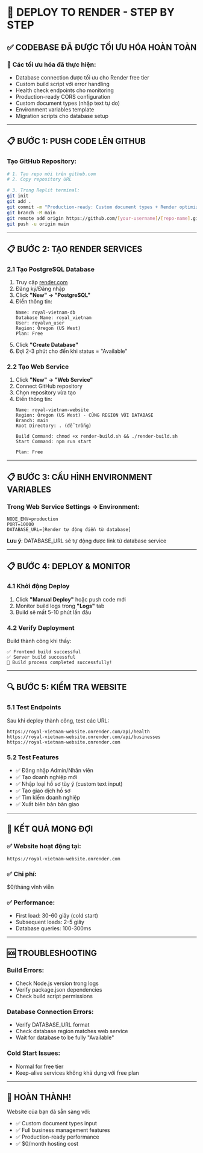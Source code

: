 # 🚀 DEPLOY TO RENDER - STEP BY STEP

## ✅ CODEBASE ĐÃ ĐƯỢC TỐI ƯU HÓA HOÀN TOÀN

### 🔧 **Các tối ưu hóa đã thực hiện:**
- Database connection được tối ưu cho Render free tier
- Custom build script với error handling
- Health check endpoints cho monitoring
- Production-ready CORS configuration
- Custom document types (nhập text tự do)
- Environment variables template
- Migration scripts cho database setup

---

## 📋 **BƯỚC 1: PUSH CODE LÊN GITHUB**

### Tạo GitHub Repository:
```bash
# 1. Tạo repo mới trên github.com
# 2. Copy repository URL

# 3. Trong Replit terminal:
git init
git add .
git commit -m "Production-ready: Custom document types + Render optimization"
git branch -M main
git remote add origin https://github.com/[your-username]/[repo-name].git
git push -u origin main
```

---

## 📋 **BƯỚC 2: TẠO RENDER SERVICES**

### 2.1 Tạo PostgreSQL Database
1. Truy cập [render.com](https://render.com)
2. Đăng ký/Đăng nhập
3. Click **"New" → "PostgreSQL"**
4. Điền thông tin:
   ```
   Name: royal-vietnam-db
   Database Name: royal_vietnam  
   User: royalvn_user
   Region: Oregon (US West)
   Plan: Free
   ```
5. Click **"Create Database"**
6. Đợi 2-3 phút cho đến khi status = "Available"

### 2.2 Tạo Web Service
1. Click **"New" → "Web Service"**
2. Connect GitHub repository
3. Chọn repository vừa tạo
4. Điền thông tin:
   ```
   Name: royal-vietnam-website
   Region: Oregon (US West) - CÙNG REGION VỚI DATABASE
   Branch: main
   Root Directory: . (để trống)
   
   Build Command: chmod +x render-build.sh && ./render-build.sh
   Start Command: npm run start
   
   Plan: Free
   ```

---

## 📋 **BƯỚC 3: CẤU HÌNH ENVIRONMENT VARIABLES**

### Trong Web Service Settings → Environment:
```
NODE_ENV=production
PORT=10000
DATABASE_URL=[Render tự động điền từ database]
```

**Lưu ý**: DATABASE_URL sẽ tự động được link từ database service

---

## 📋 **BƯỚC 4: DEPLOY & MONITOR**

### 4.1 Khởi động Deploy
1. Click **"Manual Deploy"** hoặc push code mới
2. Monitor build logs trong **"Logs"** tab
3. Build sẽ mất 5-10 phút lần đầu

### 4.2 Verify Deployment
Build thành công khi thấy:
```
✅ Frontend build successful
✅ Server build successful  
🎉 Build process completed successfully!
```

---

## 🔍 **BƯỚC 5: KIỂM TRA WEBSITE**

### 5.1 Test Endpoints
Sau khi deploy thành công, test các URL:
```
https://royal-vietnam-website.onrender.com/api/health
https://royal-vietnam-website.onrender.com/api/businesses
https://royal-vietnam-website.onrender.com
```

### 5.2 Test Features
- ✅ Đăng nhập Admin/Nhân viên
- ✅ Tạo doanh nghiệp mới
- ✅ Nhập loại hồ sơ tùy ý (custom text input)
- ✅ Tạo giao dịch hồ sơ
- ✅ Tìm kiếm doanh nghiệp
- ✅ Xuất biên bản bàn giao

---

## 🎯 **KẾT QUẢ MONG ĐỢI**

### ✅ **Website hoạt động tại:**
`https://royal-vietnam-website.onrender.com`

### ✅ **Chi phí:** 
$0/tháng vĩnh viễn

### ✅ **Performance:**
- First load: 30-60 giây (cold start)
- Subsequent loads: 2-5 giây
- Database queries: 100-300ms

---

## 🆘 **TROUBLESHOOTING**

### Build Errors:
- Check Node.js version trong logs
- Verify package.json dependencies
- Check build script permissions

### Database Connection Errors:
- Verify DATABASE_URL format
- Check database region matches web service
- Wait for database to be fully "Available"

### Cold Start Issues:
- Normal for free tier
- Keep-alive services không khả dụng với free plan

---

## 🎉 **HOÀN THÀNH!**

Website của bạn đã sẵn sàng với:
- ✅ Custom document types input
- ✅ Full business management features  
- ✅ Production-ready performance
- ✅ $0/month hosting cost